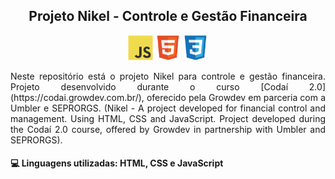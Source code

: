 <h2 align="center"> Projeto Nikel - Controle e Gestão Financeira </h2> 
<div align="center">
<img width="40" src="https://raw.githubusercontent.com/devicons/devicon/master/icons/javascript/javascript-original.svg"> <img width="40" src="https://raw.githubusercontent.com/devicons/devicon/master/icons/html5/html5-original.svg"> <img width="40" src="https://raw.githubusercontent.com/devicons/devicon/master/icons/css3/css3-original.svg">
</div>

<p align="justify"> Neste repositório está o projeto Nikel para controle e gestão financeira. Projeto desenvolvido durante o curso [Codaí 2.0](https://codai.growdev.com.br/), oferecido pela Growdev em parceria com a Umbler e SEPRORGS. (Nikel - A project developed for financial control and management. Using HTML, CSS and JavaScript. Project developed during the Codaí 2.0 course, offered by Growdev in partnership with Umbler and SEPRORGS).

#### 💻 Linguagens utilizadas: HTML, CSS e JavaScript
